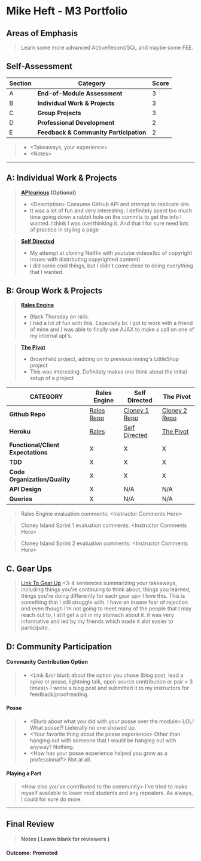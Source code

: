 # Mike Heft - M3 Portfolio

## Areas of Emphasis

> Learn some more advanced ActiveRecord/SQL and maybe some FEE.

## Self-Assessment

| Section | Category | Score |
| --- | ----- | --- |
| A | **End-of-Module Assessment** | 3 |
| B | **Individual Work & Projects** | 3 |
| C | **Group Projects** | 3 |
| D | **Professional Development** | 2 |
| E | **Feedback & Community Participation** | 2 |

>* \<Takeaways, your experience>
>* \<Notes>

-----------------------

## A: Individual Work & Projects

> **[APIcurious](https://github.com/mikeyduece/api_curious) (Optional)**
>* \<Description> Consume GitHub API and attempt to replicate site.
>* It was a lot of fun and very interesting. I definitely spent too much time
going down a rabbit hole on the commits to get the info I wanted. I think I was overthinking
it. And that I for sure need lots of practice in styling a page

> **[Self Directed](https://github.com/mikeyduece/metube)**
>* My attempt at cloning Netflix with youtube videos(bc of copyright issues with distributing
copyrighted content)
>* I did some cool things, but I didn't come close to doing everything that I wanted.

## B: Group Work & Projects

> **[Rales Engine](https://github.com/mikeyduece/rails_engine)**
>* Black Thursday on rails.
>* I had a lot of fun with this. Especially bc I got to work with a friend of
mine and I was able to finally use AJAX to make a call on one of my internal api's.

> **[The Pivot](https://github.com/JunePaloma/pivot_project)**
>* Brownfield project, adding on to previous inning's LittleShop project
>* This was interesting. Definitely makes one think about the initial setup of
a project

| CATEGORY | Rales Engine | Self Directed | The Pivot |
| --- | --- | --- | --- |
| **Github Repo** | [Rales Repo](https://github.com/mikeyduece/rails_engine) | [Cloney 1 Repo](https://github.com/vaidashi/uncle_franks_emporium/) | [Cloney 2 Repo](https://github.com/JunePaloma/pivot_project) |
| **Heroku** | [Rales](https://turing-rails-engine.herokuapp.com) | [Self Directed](https://me-tube.herokuapp.com) | [The Pivot](https://https://uncle-franks-emporium.herokuapp.com/) |
| **Functional/Client Expectations** | X | X | X |
| **TDD** | X | X | X |
| **Code Organization/Quality** | X | X | X |
| **API Design** | X | N/A | N/A |
| **Queries** | X | N/A | N/A |

> Rales Engine evaluation comments:
\<Instructor Comments Here>

> Cloney Island Sprint 1 evaluation comments:
\<Instructor Comments Here>

> Cloney Island Sprint 2 evaluation comments:
\<Instructor Comments Here>

## C. **Gear Ups**

> [Link To Gear Up](https://github.com/katiekeel/gear-up/blob/master/m4_sessions/1710-inning/group_five.md)
\<3-4 sentences summarizing your takeaways, including things you're continuing to think about, things you learned, things you're doing differently for each gear up>
I love this. This is something that I still struggle with. I have an insane fear of rejection and even though I'm not going to meet many of the
people that I may reach out to, I still get a pit in my stomach about it. It was
very informative and led by my friends which made it alot easier to participate.

## D: Community Participation

#### **Community Contribution Option**
>* \<Link &/or blurb about the option you chose (blog post, lead a spike or posse, lightning talk, open source contribution or pair > 3 times)>
I wrote a blog post and submitted it to my instructors for feedback/proofreading.

#### **Posse**
  >* \<Blurb about what you did with your posse over the module>
  LOL! What posse?! Lieterally no one showed up.
  >* \<Your favorite thing about the posse experience>
  Other than hanging out with someone that I would be hanging out with anyway?
  Nothing.
  >* \<How has your posse experience helped you grow as a professional?>
  Not at all.

#### **Playing a Part**

> \<How else you've contributed to the community>
  > I've tried to make myself available to lower mod students and any repeaters.
  As always, I could for sure do more.

------------------

## Final Review

> #### Notes ( Leave blank for reviewers )

#### Outcome: Promoted
